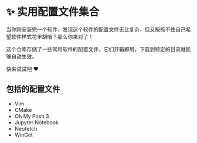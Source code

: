# :sparkles: 实用配置文件集合

当你刚安装完一个软件，发现这个软件的配置文件无比复杂，但又按捺不住自己希望软件样式花里胡哨？那么你来对了！

这个仓库存储了一些常用软件的配置文件，它们开箱即用，下载到特定的目录就能够自动生效。

快来试试吧 :heart:

## 包括的配置文件

- Vim
- CMake
- Oh My Posh 3
- Jupyter Notebook
- Neofetch
- WinGet
